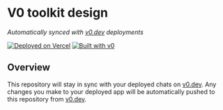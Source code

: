 # V0 toolkit design

*Automatically synced with [v0.dev](https://v0.dev) deployments*

[![Deployed on Vercel](https://img.shields.io/badge/Deployed%20on-Vercel-black?style=for-the-badge&logo=vercel)](https://v0toolkit.com)
[![Built with v0](https://img.shields.io/badge/Built%20with-v0.dev-black?style=for-the-badge)](https://v0.dev)

## Overview

This repository will stay in sync with your deployed chats on [v0.dev](https://v0.dev).
Any changes you make to your deployed app will be automatically pushed to this repository from [v0.dev](https://v0.dev).
